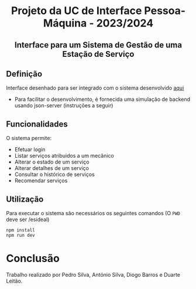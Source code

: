 <h1 align="center">Projeto da UC de Interface Pessoa-Máquina - 2023/2024</h1>
<h2 align="center">Interface para um Sistema de Gestão de uma Estação de Serviço</h2>

## Definição
Interface desenhado para ser integrado com o sistema desenvolvido [aqui](https://github.com/Pedrosilva03/dss-esideal)
- Para facilitar o desenvolvimento, é fornecida uma simulação de backend usando json-server (instruções a seguir)

## Funcionalidades
O sistema permite:
- Efetuar login
- Listar serviços atribuidos a um mecânico
- Alterar o estado de um serviço
- Alterar detalhes de um serviço
- Consultar o histórico de serviços
- Recomendar serviços

## Utilização
Para executar o sistema são necessários os seguintes comandos (O ```PWD``` deve ser /esideal)
```console
npm install
npm run dev
```

# Conclusão
Trabalho realizado por Pedro Silva, António Silva, Diogo Barros e Duarte Leitão.
